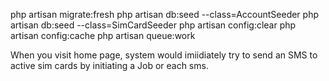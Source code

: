 php artisan migrate:fresh
php artisan db:seed --class=AccountSeeder
php artisan db:seed --class=SimCardSeeder
php artisan config:clear
php artisan config:cache
php artisan queue:work

When you visit home page, system would imiidiately try to send an SMS to active sim cards by initiating a Job or each sms.
